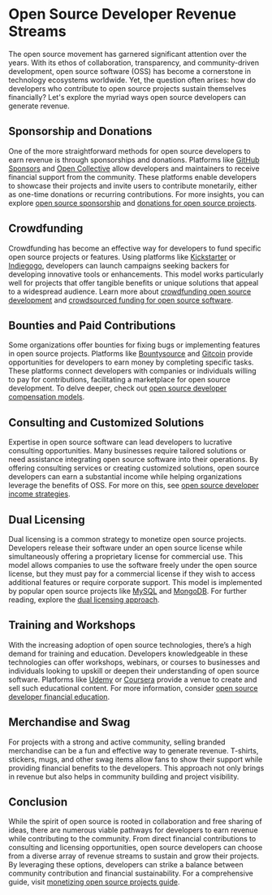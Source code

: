 # Open Source Developer Revenue Streams

The open source movement has garnered significant attention over the years. With its ethos of collaboration, transparency, and community-driven development, open source software (OSS) has become a cornerstone in technology ecosystems worldwide. Yet, the question often arises: how do developers who contribute to open source projects sustain themselves financially? Let's explore the myriad ways open source developers can generate revenue.

## Sponsorship and Donations

One of the more straightforward methods for open source developers to earn revenue is through sponsorships and donations. Platforms like [GitHub Sponsors](https://github.com/sponsors) and [Open Collective](https://opencollective.com/) allow developers and maintainers to receive financial support from the community. These platforms enable developers to showcase their projects and invite users to contribute monetarily, either as one-time donations or recurring contributions. For more insights, you can explore [open source sponsorship](https://www.license-token.com/wiki/open-source-sponsorship) and [donations for open source projects](https://www.license-token.com/wiki/donations-for-open-source-projects).

## Crowdfunding

Crowdfunding has become an effective way for developers to fund specific open source projects or features. Using platforms like [Kickstarter](https://www.kickstarter.com/) or [Indiegogo](https://www.indiegogo.com/), developers can launch campaigns seeking backers for developing innovative tools or enhancements. This model works particularly well for projects that offer tangible benefits or unique solutions that appeal to a widespread audience. Learn more about [crowdfunding open source development](https://www.license-token.com/wiki/crowdfunding-open-source-development) and [crowdsourced funding for open source software](https://www.license-token.com/wiki/crowdsourced-funding-for-open-source-software).

## Bounties and Paid Contributions

Some organizations offer bounties for fixing bugs or implementing features in open source projects. Platforms like [Bountysource](https://www.bountysource.com/) and [Gitcoin](https://gitcoin.co/) provide opportunities for developers to earn money by completing specific tasks. These platforms connect developers with companies or individuals willing to pay for contributions, facilitating a marketplace for open source development. To delve deeper, check out [open source developer compensation models](https://www.license-token.com/wiki/developer-compensation-models).

## Consulting and Customized Solutions

Expertise in open source software can lead developers to lucrative consulting opportunities. Many businesses require tailored solutions or need assistance integrating open source software into their operations. By offering consulting services or creating customized solutions, open source developers can earn a substantial income while helping organizations leverage the benefits of OSS. For more on this, see [open source developer income strategies](https://www.license-token.com/wiki/open-source-developer-income-strategies).

## Dual Licensing

Dual licensing is a common strategy to monetize open source projects. Developers release their software under an open source license while simultaneously offering a proprietary license for commercial use. This model allows companies to use the software freely under the open source license, but they must pay for a commercial license if they wish to access additional features or require corporate support. This model is implemented by popular open source projects like [MySQL](https://www.mysql.com/) and [MongoDB](https://www.mongodb.com/). For further reading, explore the [dual licensing approach](https://www.license-token.com/wiki/dual-licensing-approach).

## Training and Workshops

With the increasing adoption of open source technologies, there’s a high demand for training and education. Developers knowledgeable in these technologies can offer workshops, webinars, or courses to businesses and individuals looking to upskill or deepen their understanding of open source software. Platforms like [Udemy](https://www.udemy.com/) or [Coursera](https://www.coursera.org/) provide a venue to create and sell such educational content. For more information, consider [open source developer financial education](https://www.license-token.com/wiki/open-source-developer-financial-education).

## Merchandise and Swag

For projects with a strong and active community, selling branded merchandise can be a fun and effective way to generate revenue. T-shirts, stickers, mugs, and other swag items allow fans to show their support while providing financial benefits to the developers. This approach not only brings in revenue but also helps in community building and project visibility.

## Conclusion

While the spirit of open source is rooted in collaboration and free sharing of ideas, there are numerous viable pathways for developers to earn revenue while contributing to the community. From direct financial contributions to consulting and licensing opportunities, open source developers can choose from a diverse array of revenue streams to sustain and grow their projects. By leveraging these options, developers can strike a balance between community contribution and financial sustainability. For a comprehensive guide, visit [monetizing open source projects guide](https://www.license-token.com/wiki/monetizing-open-source-projects-guide).